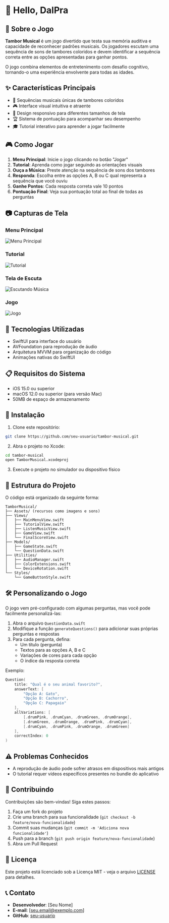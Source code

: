 # 🥁 Hello, DalPra



## 📖 Sobre o Jogo

**Tambor Musical** é um jogo divertido que testa sua memória auditiva e capacidade de reconhecer padrões musicais. Os jogadores escutam uma sequência de sons de tambores coloridos e devem identificar a sequência correta entre as opções apresentadas para ganhar pontos.

O jogo combina elementos de entretenimento com desafio cognitivo, tornando-o uma experiência envolvente para todas as idades.

## ✨ Características Principais

- 🎵 Sequências musicais únicas de tambores coloridos
- 🎮 Interface visual intuitiva e atraente
- 📱 Design responsivo para diferentes tamanhos de tela
- 🏆 Sistema de pontuação para acompanhar seu desempenho
- 🎓 Tutorial interativo para aprender a jogar facilmente

## 🎮 Como Jogar

1. **Menu Principal**: Inicie o jogo clicando no botão "Jogar"
2. **Tutorial**: Aprenda como jogar seguindo as orientações visuais
3. **Ouça a Música**: Preste atenção na sequência de sons dos tambores
4. **Responda**: Escolha entre as opções A, B ou C qual representa a sequência que você ouviu
5. **Ganhe Pontos**: Cada resposta correta vale 10 pontos
6. **Pontuação Final**: Veja sua pontuação total ao final de todas as perguntas

## 📷 Capturas de Tela

### Menu Principal
![Menu Principal](https://raw.githubusercontent.com/seu-usuario/seu-repositorio/main/screenshots/menu.png)

### Tutorial
![Tutorial](https://raw.githubusercontent.com/seu-usuario/seu-repositorio/main/screenshots/tutorial.png)

### Tela de Escuta
![Escutando Música](https://raw.githubusercontent.com/seu-usuario/seu-repositorio/main/screenshots/listen.png)

### Jogo
![Jogo](https://raw.githubusercontent.com/seu-usuario/seu-repositorio/main/screenshots/gameplay.png)

## 🔧 Tecnologias Utilizadas

- SwiftUI para interface do usuário
- AVFoundation para reprodução de áudio
- Arquitetura MVVM para organização do código
- Animações nativas do SwiftUI

## 📋 Requisitos do Sistema

- iOS 15.0 ou superior
- macOS 12.0 ou superior (para versão Mac)
- 50MB de espaço de armazenamento

## 🚀 Instalação

1. Clone este repositório:
```bash
git clone https://github.com/seu-usuario/tambor-musical.git
```

2. Abra o projeto no Xcode:
```bash
cd tambor-musical
open TamborMusical.xcodeproj
```

3. Execute o projeto no simulador ou dispositivo físico

## 🧩 Estrutura do Projeto

O código está organizado da seguinte forma:

```
TamborMusical/
├── Assets/ (recursos como imagens e sons)
├── Views/
│   ├── MainMenuView.swift
│   ├── TutorialView.swift
│   ├── ListenMusicView.swift
│   ├── GameView.swift
│   └── FinalScoreView.swift
├── Models/
│   ├── GameState.swift
│   └── QuestionData.swift
├── Utilities/
│   ├── AudioManager.swift
│   ├── ColorExtensions.swift
│   └── DeviceRotation.swift
└── Styles/
    └── GameButtonStyle.swift
```

## 🛠️ Personalizando o Jogo

O jogo vem pré-configurado com algumas perguntas, mas você pode facilmente personalizá-las:

1. Abra o arquivo `QuestionData.swift`
2. Modifique a função `generateQuestions()` para adicionar suas próprias perguntas e respostas
3. Para cada pergunta, defina:
   - Um título (pergunta)
   - Textos para as opções A, B e C
   - Variações de cores para cada opção
   - O índice da resposta correta

Exemplo:
```swift
Question(
    title: "Qual é o seu animal favorito?",
    answerText: [
        "Opção A: Gato",
        "Opção B: Cachorro",
        "Opção C: Papagaio"
    ],
    allVariations: [
        [.drumPink, .drumCyan, .drumGreen, .drumOrange],
        [.drumGreen, .drumOrange, .drumPink, .drumCyan],
        [.drumCyan, .drumPink, .drumOrange, .drumGreen]
    ],
    correctIndex: 0
)
```

## ⚠️ Problemas Conhecidos

- A reprodução de áudio pode sofrer atrasos em dispositivos mais antigos
- O tutorial requer vídeos específicos presentes no bundle do aplicativo

## 🤝 Contribuindo

Contribuições são bem-vindas! Siga estes passos:

1. Faça um fork do projeto
2. Crie uma branch para sua funcionalidade (`git checkout -b feature/nova-funcionalidade`)
3. Commit suas mudanças (`git commit -m 'Adiciona nova funcionalidade'`)
4. Push para a branch (`git push origin feature/nova-funcionalidade`)
5. Abra um Pull Request

## 📝 Licença

Este projeto está licenciado sob a Licença MIT - veja o arquivo [LICENSE](LICENSE) para detalhes.

## 📞 Contato

- **Desenvolvedor**: [Seu Nome]
- **E-mail**: [seu.email@exemplo.com]
- **GitHub**: [seu-usuario](https://github.com/seu-usuario)
